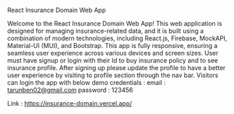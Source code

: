 React Insurance Domain Web App

Welcome to the React Insurance Domain Web App! This web application is designed for managing insurance-related data, and it is built using a combination of modern technologies, including React.js, Firebase, MockAPI, Material-UI (MUI), and Bootstrap. This app is fully responsive, ensuring a seamless user experience across various devices and screen sizes.
User must have signup or login with their Id to buy insurance policy and to see insurance profile. After signing up please update the profile to have a better user experience by visiting to profile section through the nav bar.
Visitors can login the app with below demo credentials :
email : tarunben02@gmail.com
password : 123456

Link : https://insurance-domain.vercel.app/

